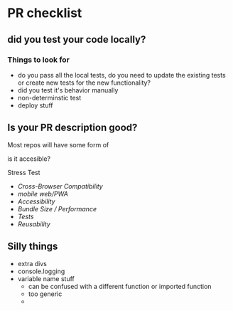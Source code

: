 # PR checklist

## did you test your code locally?

### Things to look for

* do you pass all the local tests, do you need to update the existing tests or create new tests for the new functionality?
* did you test it's behavior manually
* non-determinstic test
* deploy stuff

## Is your PR description good?
Most repos will have some form of

is it accesible?

Stress Test
* *Cross-Browser Compatibility*
* *mobile web/PWA*
* *Accessibility*
* *Bundle Size / *Performance**
* *Tests*
* *Reusability*

## Silly things
* extra divs
* console.logging
* variable name stuff
  * can be confused with a different function or imported function
  * too generic
  *
